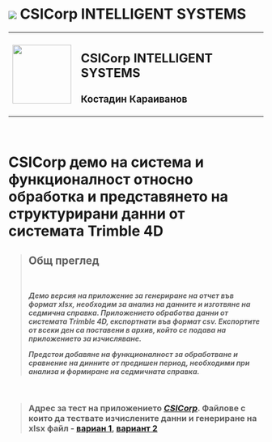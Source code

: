 # <img src="https://img.shields.io/badge/c%23%20-%23239120.svg?&style=for-the-badge&logo=c-sharp&logoColor=white"/> **CSICorp INTELLIGENT SYSTEMS**

<table  border = '0'>
  <tr>
    <td>
        <img align="left" width="116" height="116" src="./favicon.ico" >
    </td>
    <td> 

## CSICorp INTELLIGENT SYSTEMS
### Костадин Караиванов

</tr>
</table>
</br>

# CSICorp демо на система и функционалност относно обработка и представянето на структурирани данни  от системата Trimble 4D

> ## **Общ преглед**
> </br>
> 
> ***Демо версия на приложение за генериране на отчет във формат xlsx, необходим за анализ на данните и изготвяне на седмична справка. Приложението обработва данни от системата Trimble 4D, експортнати във формат csv. Експортите от всеки ден са поставени в архив, който се подава на приложението за изчисляване.***
> </br>
> 
> ***Предстои добавяне на функционалност за обработване и сравнение на динните от предишен период, необходими при анализа и формиране на седмичната справка.***

</br>

> ### Адрес за тест на приложението ***[CSICorp](https://www.google.com)***. Файлове с които да тествате изчислените данни и генериране на xlsx файл - [вариан 1](./DataForTest/9%20week.zip), [вариант 2](./DataForTest/8%20week.zip)